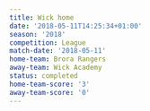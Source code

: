 ```yaml
---
title: Wick home
date: '2018-05-11T14:25:34+01:00'
season: '2018'
competition: League
match-date: '2018-05-11'
home-team: Brora Rangers
away-team: Wick Academy
status: completed
home-team-score: '3'
away-team-score: '0'
---
```


